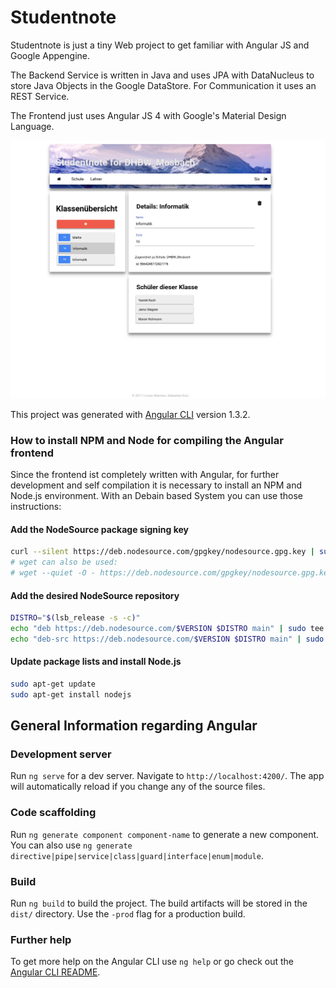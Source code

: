 # Studentnote



Studentnote is just a tiny Web project to get familiar with Angular JS and Google Appengine.

The Backend Service is written in Java and uses JPA with DataNucleus to store Java Objects in the Google DataStore. For Communication it uses an REST Service.

The Frontend just uses Angular JS 4 with Google's Material Design Language.

![Image](frontend_src/doc/WIP-20170906.png?raw=true)

This project was generated with [Angular CLI](https://github.com/angular/angular-cli) version 1.3.2.

### How to install NPM and Node for compiling the Angular frontend

Since the frontend ist completely written with Angular, for further development and self compilation it is necessary to install an NPM and Node.js environment. With an Debain based System you can use those instructions:

#### Add the NodeSource package signing key

```sh
curl --silent https://deb.nodesource.com/gpgkey/nodesource.gpg.key | sudo apt-key add -
# wget can also be used:
# wget --quiet -O - https://deb.nodesource.com/gpgkey/nodesource.gpg.key | sudo apt-key add -
```

#### Add the desired NodeSource repository

```sh
DISTRO="$(lsb_release -s -c)"
echo "deb https://deb.nodesource.com/$VERSION $DISTRO main" | sudo tee /etc/apt/sources.list.d/nodesource.list
echo "deb-src https://deb.nodesource.com/$VERSION $DISTRO main" | sudo tee -a /etc/apt/sources.list.d/nodesource.list
```

#### Update package lists and install Node.js

```sh
sudo apt-get update
sudo apt-get install nodejs
```

## General Information regarding Angular

### Development server

Run `ng serve` for a dev server. Navigate to `http://localhost:4200/`. The app will automatically reload if you change any of the source files.

### Code scaffolding

Run `ng generate component component-name` to generate a new component. You can also use `ng generate directive|pipe|service|class|guard|interface|enum|module`.

### Build

Run `ng build` to build the project. The build artifacts will be stored in the `dist/` directory. Use the `-prod` flag for a production build.

### Further help

To get more help on the Angular CLI use `ng help` or go check out the [Angular CLI README](https://github.com/angular/angular-cli/blob/master/README.md).
